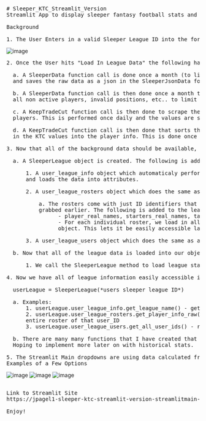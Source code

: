 <pre>
# Sleeper_KTC_Streamlit_Version
Streamlit App to display sleeper fantasy football stats and KTC values based on League ID

Background

1. The User Enters in a valid Sleeper League ID into the form on the streamlit webapp.
</pre>
![image](https://user-images.githubusercontent.com/31528908/222980977-f04af900-497e-40b2-a219-83afd8f47899.png)
<pre>
2. Once the User hits "Load In League Data" the following happens in the background. 

  a. A SleeperData function call is done once a month (to limit api calls since it is a large file) 
  and saves the raw data as a json in the SleeperJsonData folder.
  
  b. A SleeperData function call is then done once a month to the data gathered above to filter out 
  all non active players, invalid positions, etc.. to limit the file size for later use.
  
  c. A KeepTradeCut function call is then done to scrape the KTC website and get up to date values for 
  players. This is performed once daily and the values are saved into a csv inside of the KTCValues folder. 
  
  d. A KeepTradeCut function call is then done that sorts through the filtered nfl player data and adds 
  in the KTC values into the player info. This is done once a day.

3. Now that all of the background data should be available, the following occurs automatically. 

  a. A SleeperLeague object is created. The following is added to the object. 
      
      1. A user_league_info object which automaticaly performed sleeper api call to get league info 
      and loads the data into attributes. 
      
      2. A user_league_rosters object which does the same as above but for league rosters.
          
          a. The rosters come with just ID identifiers that match with the large raw nfl player json 
          grabbed earlier. The following is added to the league roster info:
                - player_real_names, starters_real_names, taxi_real_names
                - For each individual roster, we load in all nfl data for that player info the roster 
                object. This lets it be easily accessible later on.
      
      3. A user_league_users object which does the same as above but for league users. 
  
  b. Now that all of the league data is loaded into our object.
      
      1. We call the SleeperLeague method to load league stats. and store it into self.league_data_calculated.
      
4. Now we have all of league information easily accessible in our SleeperLeague object.

  userLeague = SleeperLeague(*users sleeper league ID*)
  
  a. Examples:
      1. userLeague.user_league_info.get_league_name() - gets league name
      2. userLeague.user_league_rosters.get_player_info_raw(user_ID) -  gets all nfl player info for 
      entire roster of that user_ID
      3. userLeague.user_league_users.get_all_user_ids() - returns a list of all user ids in the league
      
  b. There are many many functions that I have created that I am not using in the streamlit version of the app. 
  Hoping to implement more later on with historical stats. 
  
5. The Streamlit Main dropdowns are using data calculated from the SleeperLeagues objects attribute self.league_data_calculated. 
Examples of a Few Options
</pre>
![image](https://user-images.githubusercontent.com/31528908/222982213-da3810f5-49c6-4315-992f-c66ad57442e0.png)
![image](https://user-images.githubusercontent.com/31528908/222982228-0383a05d-e27e-4361-a658-e58a966519e2.png)
![image](https://user-images.githubusercontent.com/31528908/222982347-2ec53d77-9042-4dbd-b8af-6dbc55c21192.png)

<pre>

Link to Streamlit Site
https://jpagel1-sleeper-ktc-streamlit-version-streamlitmain-5jqk9d.streamlit.app/

Enjoy!
</pre>
